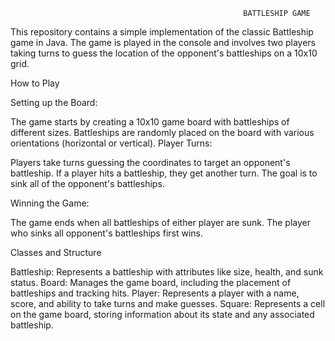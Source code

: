                                                         BATTLESHIP GAME
                                                        
This repository contains a simple implementation of the classic Battleship game in Java. The game is played in the console and involves two players taking turns to guess the location of the opponent's battleships on a 10x10 grid.

How to Play

Setting up the Board:

The game starts by creating a 10x10 game board with battleships of different sizes.
Battleships are randomly placed on the board with various orientations (horizontal or vertical).
Player Turns:

Players take turns guessing the coordinates to target an opponent's battleship.
If a player hits a battleship, they get another turn.
The goal is to sink all of the opponent's battleships.

Winning the Game:

The game ends when all battleships of either player are sunk.
The player who sinks all opponent's battleships first wins.

Classes and Structure

Battleship: Represents a battleship with attributes like size, health, and sunk status.
Board: Manages the game board, including the placement of battleships and tracking hits.
Player: Represents a player with a name, score, and ability to take turns and make guesses.
Square: Represents a cell on the game board, storing information about its state and any associated battleship.
